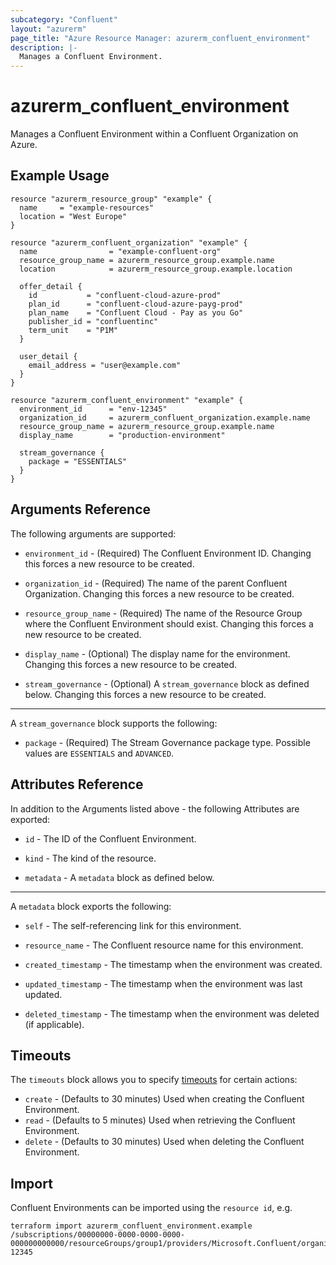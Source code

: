 ```yaml
---
subcategory: "Confluent"
layout: "azurerm"
page_title: "Azure Resource Manager: azurerm_confluent_environment"
description: |-
  Manages a Confluent Environment.
---
```


# azurerm_confluent_environment

Manages a Confluent Environment within a Confluent Organization on Azure.

## Example Usage

```hcl
resource "azurerm_resource_group" "example" {
  name     = "example-resources"
  location = "West Europe"
}

resource "azurerm_confluent_organization" "example" {
  name                = "example-confluent-org"
  resource_group_name = azurerm_resource_group.example.name
  location            = azurerm_resource_group.example.location

  offer_detail {
    id           = "confluent-cloud-azure-prod"
    plan_id      = "confluent-cloud-azure-payg-prod"
    plan_name    = "Confluent Cloud - Pay as you Go"
    publisher_id = "confluentinc"
    term_unit    = "P1M"
  }

  user_detail {
    email_address = "user@example.com"
  }
}

resource "azurerm_confluent_environment" "example" {
  environment_id      = "env-12345"
  organization_id     = azurerm_confluent_organization.example.name
  resource_group_name = azurerm_resource_group.example.name
  display_name        = "production-environment"

  stream_governance {
    package = "ESSENTIALS"
  }
}
```

## Arguments Reference

The following arguments are supported:

* `environment_id` - (Required) The Confluent Environment ID. Changing this forces a new resource to be created.

* `organization_id` - (Required) The name of the parent Confluent Organization. Changing this forces a new resource to be created.

* `resource_group_name` - (Required) The name of the Resource Group where the Confluent Environment should exist. Changing this forces a new resource to be created.

* `display_name` - (Optional) The display name for the environment. Changing this forces a new resource to be created.

* `stream_governance` - (Optional) A `stream_governance` block as defined below. Changing this forces a new resource to be created.

---

A `stream_governance` block supports the following:

* `package` - (Required) The Stream Governance package type. Possible values are `ESSENTIALS` and `ADVANCED`.

## Attributes Reference

In addition to the Arguments listed above - the following Attributes are exported:

* `id` - The ID of the Confluent Environment.

* `kind` - The kind of the resource.

* `metadata` - A `metadata` block as defined below.

---

A `metadata` block exports the following:

* `self` - The self-referencing link for this environment.

* `resource_name` - The Confluent resource name for this environment.

* `created_timestamp` - The timestamp when the environment was created.

* `updated_timestamp` - The timestamp when the environment was last updated.

* `deleted_timestamp` - The timestamp when the environment was deleted (if applicable).

## Timeouts

The `timeouts` block allows you to specify [timeouts](https://developer.hashicorp.com/terraform/language/resources/configure#define-operation-timeouts) for certain actions:

* `create` - (Defaults to 30 minutes) Used when creating the Confluent Environment.
* `read` - (Defaults to 5 minutes) Used when retrieving the Confluent Environment.
* `delete` - (Defaults to 30 minutes) Used when deleting the Confluent Environment.

## Import

Confluent Environments can be imported using the `resource id`, e.g.

```shell
terraform import azurerm_confluent_environment.example /subscriptions/00000000-0000-0000-0000-000000000000/resourceGroups/group1/providers/Microsoft.Confluent/organizations/org1/environments/env-12345
```
